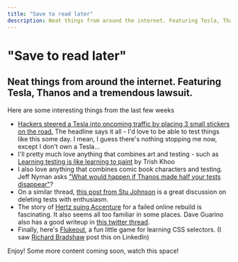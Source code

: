 ```yaml
---
title: "Save to read later"
description: Neat things from around the internet. Featuring Tesla, Thanos and a lawsuit.
---
```

# "Save to read later"
## Neat things from around the internet. Featuring Tesla, Thanos and a tremendous lawsuit.

Here are some interesting things from the last few weeks

* [Hackers steered a Tesla into oncoming traffic by placing 3 small stickers on the road.](https://www.businessinsider.com.au/tesla-hackers-steer-into-oncoming-traffic-with-stickers-on-the-road-2019-4) The headline says it all - I'd love to be able to test things like this some day. I mean, I guess there's nothing stopping me now, except I don't own a Tesla...
* I'll pretty much love anything that combines art and testing - such as [Learning testing is like learning to paint](https://trishkhoo.com/2019/04/learning-testing-is-like-learning-to-paint/) by Trish Khoo
* I also love anything that combines comic book characters and testing. Jeff Nyman asks ["What would happen if Thanos made half your tests disappear"](http://testerstories.com/2019/04/the-test-snap/)?
* On a similar thread, [this post from Stu Johnson](https://wildtests.wordpress.com/2019/04/16/kill-your-darlings-why-deleting-tests-raises-software-quality/) is a great discussion on deleting tests with enthusiasm.
* The story of [Hertz suing Accenture](https://www.theregister.co.uk/2019/04/23/hertz_accenture_lawsuit/) for a failed online rebuild is fascinating. It also seems all too familiar in some places. Dave Guarino also has a good writeup in [this twitter thread](https://twitter.com/allafarce/status/1121174850226147328).
* Finally, here's [Flukeout](https://flukeout.github.io/), a fun little game for learning CSS selectors. (I saw [Richard Bradshaw](https://thefriendlytester.co.uk/) post this on LinkedIn)

Enjoy! Some more content coming soon, watch this space!